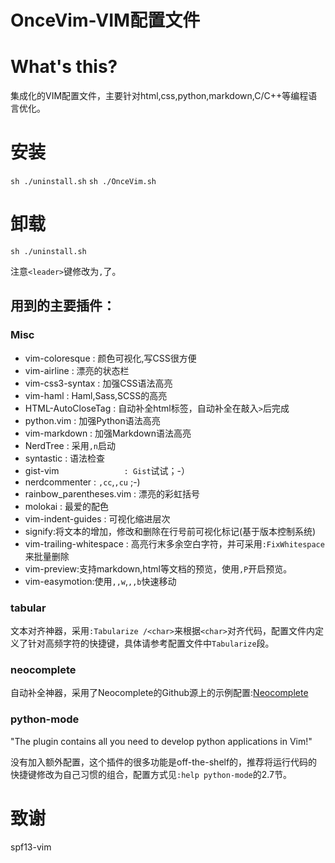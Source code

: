 OnceVim-VIM配置文件
=======
# What's this?
集成化的VIM配置文件，主要针对html,css,python,markdown,C/C++等编程语言优化。

# 安装
`sh ./uninstall.sh`
`sh ./OnceVim.sh`

# 卸载
`sh ./uninstall.sh`

注意`<leader>`键修改为`,`了。

## 用到的主要插件：

### Misc
* vim-coloresque          : 颜色可视化,写CSS很方便
* vim-airline             : 漂亮的状态栏
* vim-css3-syntax         : 加强CSS语法高亮
* vim-haml                : Haml,Sass,SCSS的高亮
* HTML-AutoCloseTag       : 自动补全html标签，自动补全在敲入`>`后完成
* python.vim              : 加强Python语法高亮
* vim-markdown            : 加强Markdown语法高亮
* NerdTree                : 采用`,n`启动
* syntastic               : 语法检查
* gist-vim `              : Gist`试试；-）
* nerdcommenter           : `,cc`,`,cu` ;-)
* rainbow_parentheses.vim : 漂亮的彩虹括号
* molokai                 : 最爱的配色
* vim-indent-guides       : 可视化缩进层次
* signify:将文本的增加，修改和删除在行号前可视化标记(基于版本控制系统)
* vim-trailing-whitespace : 高亮行末多余空白字符，并可采用`:FixWhitespace`来批量删除
* vim-preview:支持markdown,html等文档的预览，使用`,P`开启预览。
* vim-easymotion:使用`,,w`,`,,b`快速移动



###  tabular
文本对齐神器，采用`:Tabularize /<char>`来根据`<char>`对齐代码，配置文件内定义了针对高频字符的快捷键，具体请参考配置文件中`Tabularize`段。

###  neocomplete
自动补全神器，采用了Neocomplete的Github源上的示例配置:[Neocomplete](https://github.com/Shougo/neocomplete.vim)

### python-mode
"The plugin contains all you need to develop python applications in Vim!"

没有加入额外配置，这个插件的很多功能是off-the-shelf的，推荐将运行代码的快捷键修改为自己习惯的组合，配置方式见`:help python-mode`的2.7节。

# 致谢
spf13-vim
